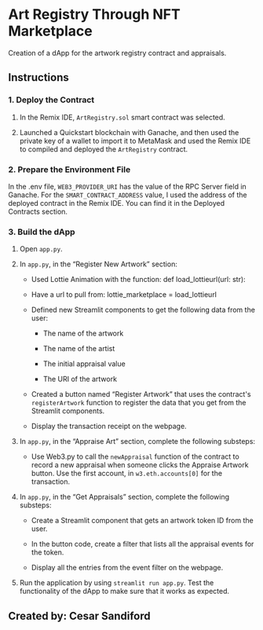 # Art Registry Through NFT Marketplace

Creation of a dApp for the artwork registry contract and appraisals.

## Instructions

### 1. Deploy the Contract

1. In the Remix IDE, `ArtRegistry.sol` smart contract was selected.

2. Launched a Quickstart blockchain with Ganache, and then used the private key of a wallet to import it to MetaMask and used the Remix IDE to compiled and deployed the `ArtRegistry` contract.


### 2. Prepare the Environment File

In the .env file, `WEB3_PROVIDER_URI` has the value of the RPC Server field in Ganache. 
For the `SMART_CONTRACT_ADDRESS` value, I used the address of the deployed contract in the Remix IDE. You can find it in the Deployed Contracts section.



### 3. Build the dApp

1. Open `app.py`.

2. In `app.py`, in the “Register New Artwork” section:

    * Used Lottie Animation with the function: def load_lottieurl(url: str):
    
    * Have a url to pull from: lottie_marketplace = load_lottieurl

    * Defined new Streamlit components to get the following data from the user:

        * The name of the artwork

        * The name of the artist

        * The initial appraisal value

        * The URI of the artwork

    * Created a button named “Register Artwork” that uses the contract's `registerArtwork` function to register the data that you get from the Streamlit components.

    * Display the transaction receipt on the webpage.

3. In `app.py`, in the “Appraise Art” section, complete the following substeps:

    * Use Web3.py to call the `newAppraisal` function of the contract to record a new appraisal when someone clicks the Appraise Artwork button. Use the first account, in `w3.eth.accounts[0]` for the transaction.

4. In `app.py`, in the “Get Appraisals” section, complete the following substeps:

    * Create a Streamlit component that gets an artwork token ID from the user.

    * In the button code, create a filter that lists all the appraisal events for the token.

    * Display all the entries from the event filter on the webpage.

5. Run the application by using `streamlit run app.py`. Test the functionality of the dApp to make sure that it works as expected.

## Created by: Cesar Sandiford
